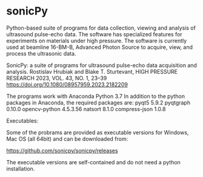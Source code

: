 # sonicPy
 
Python-based suite of programs for data collection, viewing and analysis of ultrasound pulse-echo data. The software has specialized features for experiments on materials under high pressure. The software is currently used at beamline 16-BM-B, Advanced Photon Source to acquire, view, and process the ultrasonic data.

SonicPy: a suite of programs for ultrasound pulse-echo data acquisition and analysis. Rostislav Hrubiak and Blake T. Sturtevant, HIGH PRESSURE RESEARCH 2023, VOL. 43, NO. 1, 23–39 https://doi.org/10.1080/08957959.2023.2182209

The programs work with Anaconda Python 3.7 
In addition to the python packages in Anaconda, the required packages are: 
pyqt5 5.9.2 
pyqtgraph 0.10.0
opencv-python 4.5.3.56
natsort 8.1.0
compress-json 1.0.8

Executables:

Some of the probrams are provided as executable versions for Windows, Mac OS (all 64bit) and can be downloaded from:

https://github.com/sonicpy/sonicpy/releases

The executable versions are self-contained and do not need a python installation.
